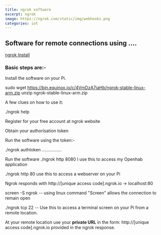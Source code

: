```yaml
---
title: ngrok software
excerpt: ngrok
image: https://ngrok.com/static/img/webhooks.png
categories: iot
---
```


## **Software for remote connections using ....**


[ngrok Install](https://ngrok.com/docs/2#getting-started)

### **Basic steps are:-**

Install the software on your Pi.

sudo wget https://bin.equinox.io/c/4VmDzA7iaHb/ngrok-stable-linux-arm.zip
 unzip ngrok-stable-linux-arm.zip

A few clues on how to use it: 

  ./ngrok help
  
Register for your free account at ngrok website

Obtain your authorisation token

Run the software using the token:- 

  ./ngrok authtoken ................

Run the software
  ./ngrok http 8080      I use this to access my Openhab application
  
  ./ngrok http 80        use this to access a webserver on your Pi
  
Ngrok responds with http://[unique access code].ngrok.io -> localhost:80  
 
  screen -S ngrok        -- using linux command "Screen" allows the connection to remain open 
  
  ./ngrok tcp 22        -- Use this to access a terminal screen on your Pi from a remote location.
  
At your remote location use your **private URL** in the form: http://[unique access code].ngrok.io
provided in the ngrok response.   







